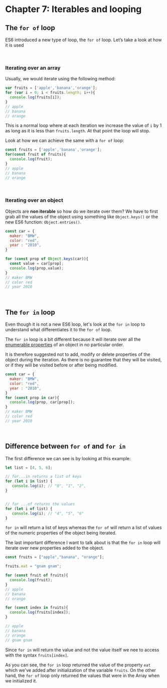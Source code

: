 # Chapter 7: Iterables and looping

## The `for of` loop

ES6 introduced a new type of loop, the `for of` loop.
Let’s take a look at how it is used

&nbsp;

### Iterating over an array

Usually, we would iterate using the following method:

```javascript
var fruits = ['apple','banana','orange'];
for (var i = 0; i < fruits.length; i++){
  console.log(fruits[i]);
}
// apple
// banana
// orange
```

This is a normal loop where at each iteration we increase the value of `i` by 1 as long as it is less than `fruits.length`. At that point the loop will stop.

Look at how we can achieve the same with a `for of` loop:

```javascript
const fruits = ['apple','banana','orange'];
for(const fruit of fruits){
  console.log(fruit);
}
// apple
// banana
// orange
```

&nbsp;

### Iterating over an object

Objects are **non iterable** so how do we iterate over them?
We have to first grab all the values of the object using something like `Object.keys()` or the new ES6 function: `Object.entries()`.

```javascript
const car = {
  maker: "BMW",
  color: "red",
  year : "2010",
}

for (const prop of Object.keys(car)){
  const value = car[prop];
  console.log(prop,value);
}
// maker BMW
// color red
// year 2010
```

&nbsp;

## The `for in` loop

Even though it is not a new ES6 loop, let's look at the `for in` loop to understand what differentiates it to the `for of` loop.

The `for in` loop is a bit different because it will iterate over all the [enumerable properties](https://developer.mozilla.org/en-US/docs/Web/JavaScript/Enumerability_and_ownership_of_properties) of an object in no particular order.

It is therefore suggested not to add, modify or delete properties of the object during the iteration. As there is no guarantee that they will be visited, or if they will be visited before or after being modified.

```javascript
const car = {
  maker: "BMW",
  color: "red",
  year : "2010",
}
for (const prop in car){
  console.log(prop, car[prop]);
}
// maker BMW
// color red
// year 2010
```

&nbsp;

## Difference between `for of` and `for in`

The first difference we can see is by looking at this example:

```javascript
let list = [4, 5, 6];

// for...in returns a list of keys
for (let i in list) {
   console.log(i); // "0", "1", "2",
}


// for ...of returns the values 
for (let i of list) {
   console.log(i); // "4", "5", "6"
}
```

`for in` will return a list of keys whereas the `for of` will return a list of values of the numeric properties of the object being iterated.

The last important difference I want to talk about is that the `for in` loop will iterate over new properties added to the object.

```javascript
const fruits = ["apple","banana", "orange"];

fruits.eat = "gnam gnam";

for (const fruit of fruits){
  console.log(fruit);
}
// apple
// banana
// orange

for (const index in fruits){
  console.log(fruits[index]);
}

// apple
// banana
// orange
// gnam gnam
```

Since `for in` will return the value and not the value itself we nee to access with the syntax `fruits[index]`.

As you can see, the `for in` loop returned the value of the property `eat` which we've added after initialization of the variable `fruits`.
On the other hand, the `for of` loop only returned the values that were in the Array when we initialized it.
